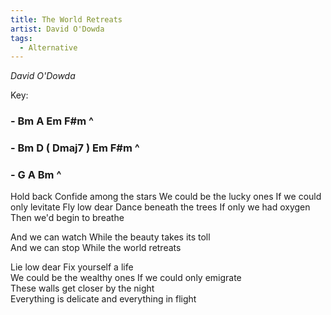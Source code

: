 ```yaml
---
title: The World Retreats
artist: David O'Dowda
tags: 
  - Alternative
---
```

*David O'Dowda*

Key: 
### - Bm A Em F#m ^ 
### - Bm D ( Dmaj7 ) Em F#m ^ 
### - G A Bm ^

<p class="lyrics">
Hold back Confide among the stars  
We could be the lucky ones If we could only levitate  
Fly low dear Dance beneath the trees   
If only we had oxygen Then we'd begin to breathe  

And we can watch While the beauty takes its toll  
And we can stop While the world retreats   

Lie low dear Fix yourself a life   
We could be the wealthy ones If we could only emigrate  
These walls get closer by the night   
Everything is delicate and everything in flight   


</p>
